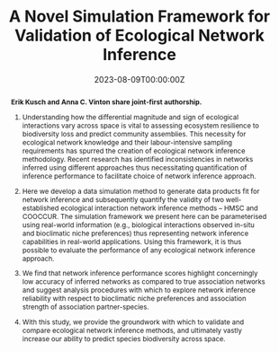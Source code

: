 ---
title: A Novel Simulation Framework for Validation of Ecological Network Inference
abstract: |
    **Erik Kusch and Anna C. Vinton share joint-first authorship.**
    
    1.	Understanding how the differential magnitude and sign of ecological interactions vary across space is vital to assessing ecosystem resilience to biodiversity loss and predict community assemblies. This necessity for ecological network knowledge and their labour-intensive sampling requirements has spurred the creation of ecological network inference methodology. Recent research has identified inconsistencies in networks inferred using different approaches thus necessitating quantification of inference performance to facilitate choice of network inference approach.
    
    2.	Here we develop a data simulation method to generate data products fit for network inference and subsequently quantify the validity of two well-established ecological interaction network inference methods – HMSC and COOCCUR. The simulation framework we present here can be parameterised using real-world information (e.g., biological interactions observed in-situ and bioclimatic niche preferences) thus representing network inference capabilities in real-world applications. Using this framework, it is thus possible to evaluate the performance of any ecological network inference approach. 
    
    3.	We find that network inference performance scores highlight concerningly low accuracy of inferred networks as compared to true association networks and suggest analysis procedures with which to explore network inference reliability with respect to bioclimatic niche preferences and association strength of association partner-species.
    
    4.	With this study, we provide the groundwork with which to validate and compare ecological network inference methods, and ultimately vastly increase our ability to predict species biodiversity across space.

authors:
- ErikKusch
- Anna C. Vinton
date: "2023-08-09T00:00:00Z"
doi: ""
featured: true
projects:
- phd-packages
publication: "*TBD*"
# publication_short: ""
publication_types: # 1 = conference paper, 2 = journal article, 3 = preprint, 4 = conference paper, 5 = book, 6 = Book section, 7 = Thesis, 8 = patent
- "3"
# publishDate: ""
tags:
- Cooccurrence
- Biological Networks
- Ecological Networks
- Ecological Network Inference
- Macroecology
- Method Comparison
- Network Topology
- Spatial Scale
- Species Associations
# url_code: https://github.com/ErikKusch/Vegetation-Memory
# url_dataset: ''
url_pdf: https://doi.org/10.1101/2023.08.05.552122 
# url_poster: /media/poster/2020_ISEC/Poster - Global Dryland Vegetation Memory.pdf
# url_project: ""
# url_slides: ""
# url_source: '#'
# url_video: '#'
summary: Simulation framework for generation of data ready for ecological network inference and validation of network inference approaches.
---